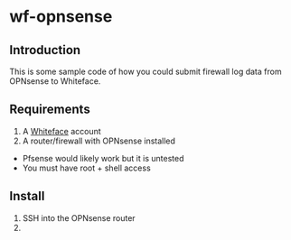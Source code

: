# wf-opnsense

## Introduction

This is some sample code of how you could submit firewall log data from OPNsense to Whiteface.

## Requirements

1. A [Whiteface](https://whiteface.csirtgadgets.com) account
1. A router/firewall with OPNsense installed
 * Pfsense would likely work but it is untested
 * You must have root + shell access

## Install
1. SSH into the OPNsense router
2. 

